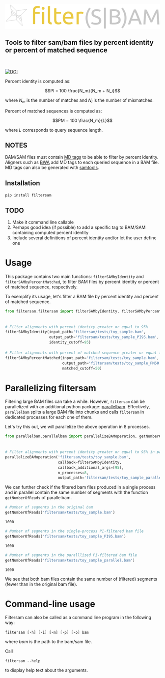 ![logo](assets/logo.png)
## Tools to filter sam/bam files by percent identity or percent of matched sequence
<br>

[![DOI](https://zenodo.org/badge/400865776.svg)](https://zenodo.org/badge/latestdoi/400865776)

Percent identity is computed as:

$$PI = 100 \frac{N_m}{N_m + N_i}$$

where $N_m$ is the number of matches and $N_i$ is the number of mismatches.

Percent of matched sequences is computed as:

$$PM = 100 \frac{N_m}{L}$$

where $L$ corresponds to query sequence length.

## NOTES

BAM/SAM files must contain [MD tags](https://github.com/vsbuffalo/devnotes/wiki/The-MD-Tag-in-BAM-Files) to be able to filter by percent identity. Aligners such as [BWA](https://www.ncbi.nlm.nih.gov/pmc/articles/PMC2705234/) add MD tags to each queried sequence in a BAM file. MD tags can also be generated with [samtools](http://www.htslib.org/doc/samtools-calmd.html).

## Installation

```pip install filtersam```

## TODO

1. Make it command line callable
2. Perhaps good idea (if possible) to add a specific tag to BAM/SAM containing computed percent identity
3. Include several definitions of percent identity and/or let the user define one

# Usage

This package contains two main functions: ```filterSAMbyIdentity``` and ```filterSAMbyPercentMatched```, to filter BAM files by percent identity or percent of matched sequence, respectively. 

To exemplify its usage, let's filter a BAM file by percent identity and percent of matched sequence.


```python
from filtersam.filtersam import filterSAMbyIdentity, filterSAMbyPercentMatched


# Filter alignments with percent identity greater or equal to 95%
filterSAMbyIdentity(input_path='filtersam/tests/toy_sample.bam',
                    output_path='filtersam/tests/toy_sample_PI95.bam',
                    identity_cutoff=95)

# Filter alignments with percent of matched sequence greater or equal to 50%
filterSAMbyPercentMatched(input_path='filtersam/tests/toy_sample.bam',
                          output_path='filtersam/tests/toy_sample_PM50.bam',
                          matched_cutoff=50)
```

# Parallelizing filtersam

Filtering large BAM files can take a while. However, ```filtersam``` can be parallelized with an additional python package: [parallelbam](https://pypi.org/project/parallelbam/). Effectively, ```parallelbam``` splits a large BAM file into chunks and calls ```filtersam``` in dedicated processes for each one of them.

Let's try this out, we will parallelize the above operation in 8 processes.


```python
from parallelbam.parallelbam import parallelizeBAMoperation, getNumberOfReads


# Filter alignments with percent identity greater or equal to 95% in parallel
parallelizeBAMoperation('filtersam/tests/toy_sample.bam',
                        callback=filterSAMbyIdentity,
                        callback_additional_args=[95],
                        n_processes=8,
                        output_path='filtersam/tests/toy_sample_parallel.bam')
```

We can further check if the filtered bam files produced in a single process and in parallel contain the same number of segments with the function ```getNumberOfReads``` of parallelbam.


```python
# Number of segments in the original bam
getNumberOfReads('filtersam/tests/toy_sample.bam')
```




    1000




```python
# Number of segments in the single-process PI-filtered bam file
getNumberOfReads('filtersam/tests/toy_sample_PI95.bam')
```




    1000




```python
# Number of segments in the paralllized PI-filtered bam file
getNumberOfReads('filtersam/tests/toy_sample_parallel.bam')
```




    1000



We see that both bam files contain the same number of (filtered) segments (fewer than in the original bam file).

# Command-line usage

Filtersam can also be called as a command line program in the following way:

```filtersam [-h] [-i] [-m] [-p] [-o] bam```

where _bam_ is the path to the bam/sam file.

Call 

```filtersam --help```

to display help text about the arguments.

